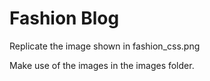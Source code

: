 # Fashion Blog

Replicate the image shown in fashion_css.png

Make use of the images in the images folder.
